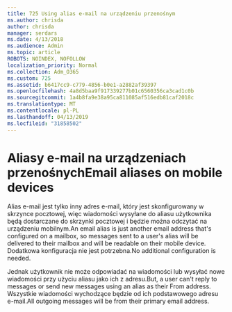 ```yaml
---
title: 725 Using alias e-mail na urządzeniu przenośnym
ms.author: chrisda
author: chrisda
manager: serdars
ms.date: 4/13/2018
ms.audience: Admin
ms.topic: article
ROBOTS: NOINDEX, NOFOLLOW
localization_priority: Normal
ms.collection: Adm_O365
ms.custom: 725
ms.assetid: b6417cc9-c779-4856-b0e1-a2882af39397
ms.openlocfilehash: 4a8d5baa9f917339277b01c6560356ca3cad1c0b
ms.sourcegitcommit: 1a4b8fa9e38a95ca811085af516edb81caf2018c
ms.translationtype: MT
ms.contentlocale: pl-PL
ms.lasthandoff: 04/13/2019
ms.locfileid: "31858502"
---
```

# <a name="email-aliases-on-mobile-devices"></a><span data-ttu-id="7272d-102">Aliasy e-mail na urządzeniach przenośnych</span><span class="sxs-lookup"><span data-stu-id="7272d-102">Email aliases on mobile devices</span></span>

<span data-ttu-id="7272d-103">Alias e-mail jest tylko inny adres e-mail, który jest skonfigurowany w skrzynce pocztowej, więc wiadomości wysyłane do aliasu użytkownika będą dostarczane do skrzynki pocztowej i będzie można odczytać na urządzeniu mobilnym.</span><span class="sxs-lookup"><span data-stu-id="7272d-103">An email alias is just another email address that's configured on a mailbox, so messages sent to a user's alias will be delivered to their mailbox and will be readable on their mobile device.</span></span> <span data-ttu-id="7272d-104">Dodatkowa konfiguracja nie jest potrzebna.</span><span class="sxs-lookup"><span data-stu-id="7272d-104">No additional configuration is needed.</span></span>

<span data-ttu-id="7272d-105">Jednak użytkownik nie może odpowiadać na wiadomości lub wysyłać nowe wiadomości przy użyciu aliasu jako ich z adresu.</span><span class="sxs-lookup"><span data-stu-id="7272d-105">But, a user can't reply to messages or send new messages using an alias as their From address.</span></span> <span data-ttu-id="7272d-106">Wszystkie wiadomości wychodzące będzie od ich podstawowego adresu e-mail.</span><span class="sxs-lookup"><span data-stu-id="7272d-106">All outgoing messages will be from their primary email address.</span></span>
